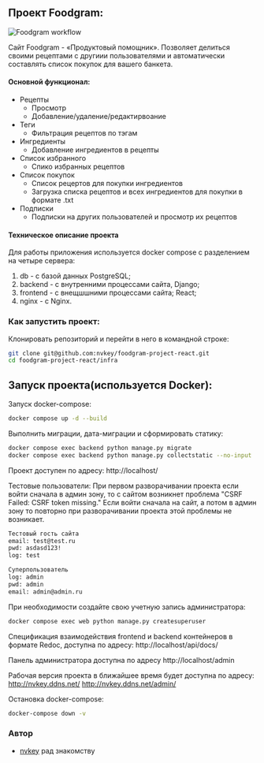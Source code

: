 ## Проект Foodgram:
![Foodgram workflow](https://github.com/nvkey/foodgram-project-react/actions/workflows/foodgram_workflow.yml/badge.svg)

Cайт Foodgram - «Продуктовый помощник». Позволяет делиться своими рецептами с другиии пользователями и автоматически составлять список покупок для вашего банкета.

#### Основной функционал:

* Рецепты
  * Просмотр
  * Добавление/удаление/редактирвоание
* Теги
  * Фильтрация рецептов по тэгам
* Ингредиенты
  * Добавление ингредиентов в рецепты
* Список избранного
  * Спико избранных рецептов
* Список покупок
  * Список рецертов для покупки ингредиентов
  * Загрузка списка рецептов и всех ингредиентов для покупки в формате .txt
* Подписки
  * Подписки на других пользователей и просмотр их рецептов
#### Техническое описание проекта
Для работы приложения используется docker compose с разделением на четыре сервера:
1. db - с базой данных PostgreSQL;
2. backend - с внутренними процессами сайта, Django;
3. frontend - с внещшшними процессами сайта; React;
4. nginx - c Nginx.

### Как запустить проект:

Клонировать репозиторий и перейти в него в командной строке:
``` bash
git clone git@github.com:nvkey/foodgram-project-react.git
cd foodgram-project-react/infra
```
## Запуск проекта(используется Docker):

Запуск docker-compose:
``` bash
docker compose up -d --build 
```

Выполнить миграции, дата-миграции и сформировать статику:
``` bash
docker compose exec backend python manage.py migrate
docker compose exec backend python manage.py collectstatic --no-input 
```
Проект доступен по адресу:
http://localhost/


Тестовые пользователи:
При первом разворачивании проекта если войти сначала в админ зону, то с сайтом возникнет проблема "CSRF Failed: CSRF token missing." Если войти сначала на сайт, а потом в админ зону то повторно при разворачивании проекта этой проблемы не возникает.

``` bash
Тестовый гость сайта
email: test@test.ru
pwd: asdasd123!
log: test

Суперпользователь
log: admin
pwd: admin
email: admin@admin.ru

```

При необходимости создайте свою учетную запись администратора:
``` bash
docker compose exec web python manage.py createsuperuser
```

Спецификация взаимодействия frontend и backend контейнеров в формате Redoc, доступна по адресу:
http://localhost/api/docs/

Панель администратора доступна по адресу
http://localhost/admin


Рабочая версия проекта в ближайшее время будет доступна по адресу:
http://nvkey.ddns.net/
http://nvkey.ddns.net/admin/

Остановка docker-compose:
``` bash
docker-compose down -v 
```

### Автор
- [nvkey](https://github.com/nvkey) рад знакомству
